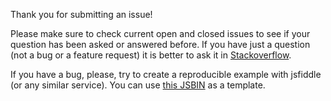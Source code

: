 Thank you for submitting an issue!

Please make sure to check current open and closed issues to see if your question has been asked or answered before.
If you have just a question (not a bug or a feature request) it is better to ask it in [Stackoverflow](http://stackoverflow.com/questions/tagged/konvajs).

If you have a bug, please, try to create a reproducible example with jsfiddle (or any similar service).
You can use [this JSBIN](http://jsbin.com/xinabi/edit?html,js,output) as a template.
